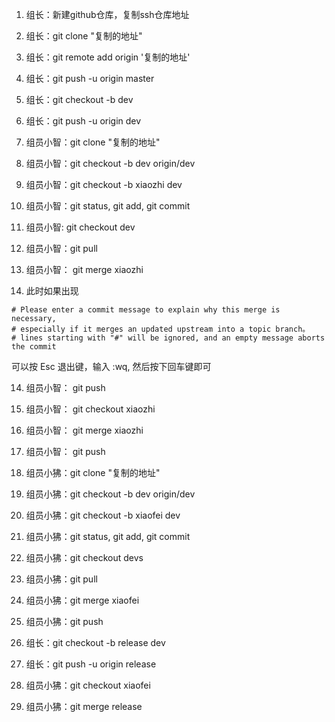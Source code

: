 1. 组长：新建github仓库，复制ssh仓库地址
2. 组长：git clone "复制的地址"
3. 组长：git remote add origin '复制的地址'
4. 组长：git push -u origin master
5. 组长：git checkout -b dev
6. 组长：git push -u origin dev

7. 组员小智：git clone "复制的地址"
8. 组员小智：git checkout -b dev origin/dev
9. 组员小智：git checkout -b xiaozhi dev
10. 组员小智：git status, git add, git commit
11. 组员小智: git checkout dev
12. 组员小智：git pull
13. 组员小智： git merge xiaozhi
14. 此时如果出现
```
# Please enter a commit message to explain why this merge is necessary,
# especially if it merges an updated upstream into a topic branch。
# lines starting with "#" will be ignored, and an empty message aborts the commit
```
可以按 Esc 退出键，输入 :wq, 然后按下回车键即可

14. 组员小智： git push
15. 组员小智： git checkout xiaozhi
16. 组员小智： git merge xiaozhi
14. 组员小智： git push
15. 组员小狒：git clone "复制的地址"
16. 组员小狒：git checkout -b dev origin/dev
17. 组员小狒：git checkout -b xiaofei dev
18. 组员小狒：git status, git add, git commit
19. 组员小狒：git checkout devs
20. 组员小狒：git pull 
21. 组员小狒：git merge xiaofei
22. 组员小狒：git push

23. 组长：git checkout -b release dev
24. 组长：git push -u origin release

25. 组员小狒：git checkout xiaofei
26. 组员小狒：git merge release